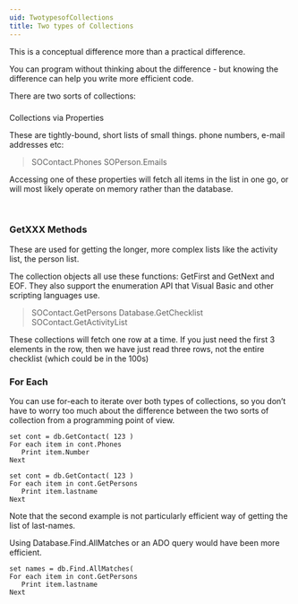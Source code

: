 ```yaml
---
uid: TwotypesofCollections
title: Two types of Collections
---
```



This is a conceptual difference more than a practical difference.

You can program without thinking about the difference - but knowing the difference can help you write more efficient code.

There are two sorts of collections:

### 
Collections via Properties

These are tightly-bound, short lists of small things.
phone numbers, e-mail addresses etc:

> <see cref="SOContact.Phones">SOContact.Phones</see>
> <see cref="SOPerson.Emails">SOPerson.Emails</see>

Accessing one of these properties will fetch all items in the list in one go, or will most likely operate on memory rather than the database.

 

### GetXXX Methods

These are used for getting the longer, more complex lists like the activity list, the person list.

The collection objects all use these functions: GetFirst and GetNext and EOF. They also support the enumeration API that Visual Basic and other scripting languages use.

> <see cref="SOContact.GetPersons">SOContact.GetPersons</see>
> <see cref="Database.GetChecklist">Database.GetChecklist</see>
> <see cref="SOContact.GetActivityList">SOContact.GetActivityList</see>

These collections will fetch one row at a time. If you just need the first 3 elements in the row, then we have just read three rows, not the entire checklist (which could be in the 100s)

### For Each

You can use for-each to iterate over both types of collections, so you don’t have to worry too much about the difference between the two sorts of collection from a programming point of view.

```
set cont = db.GetContact( 123 )
For each item in cont.Phones   
   Print item.Number
Next
```

```
set cont = db.GetContact( 123 )
For each item in cont.GetPersons  
   Print item.lastname
Next
```

Note that the second example is not particularly efficient way of getting the list of last-names.

Using Database.Find.AllMatches or an ADO query would have been more efficient.

```
set names = db.Find.AllMatches(
For each item in cont.GetPersons  
   Print item.lastname
Next
```

